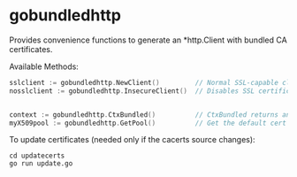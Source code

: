 # gobundledhttp
Provides convenience functions to generate an *http.Client with bundled CA certificates.

Available Methods:
```go
sslclient := gobundledhttp.NewClient()         // Normal SSL-capable client
nosslclient := gobundledhttp.InsecureClient()  // Disables SSL certificate checking


context := gobundledhttp.CtxBundled()          // CtxBundled returns an oauth2 context with bundled http client
myX509pool := gobundledhttp.GetPool()          // Get the default cert pool to build your own client
```

To update certificates (needed only if the cacerts source changes):
```
cd updatecerts
go run update.go
```

